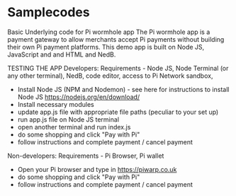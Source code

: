 # Samplecodes
Basic Underlying code for Pi wormhole app
The Pi wormhole app is a payment gateway to allow merchants accept Pi payments without building their own Pi payment platforms. 
This demo app is built on Node JS, JavaScript and and HTML and NedB. 

TESTING THE APP
Developers: 
Requirements - Node JS, Node Terminal (or any other terminal), NedB, code editor, access to Pi Network sandbox,
- Install Node JS (NPM and Nodemon) - see here for instructions to install Node JS https://nodejs.org/en/download/
- Install necessary modules 
- update app.js file with appropriate file paths (peculiar to your set up)
- run app.js file on Node JS terminal
- open another terminal and run index.js  
- do some shopping and click "Pay with Pi"
- follow instructions and complete payment / cancel payment


Non-developers: 
Requirements - Pi Browser, Pi wallet
- Open your Pi browser and type in https://piwarp.co.uk
- do some shopping and click "Pay with Pi"
- follow instructions and complete payment / cancel payment
